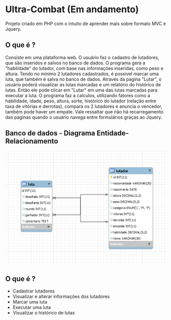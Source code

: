 # Ultra-Combat (Em andamento) #
Projeto criado em PHP com o intuito de aprender mais sobre formato MVC e Jquery.

## O que é ? ##
  Consiste em uma plataforma web. O usuário faz o cadastro de lutadores, que são inseridos e salvos no banco de dados. O programa gera a "habilidade" do lutador, com base nas informações inseridas, como peso e altura. Tendo no minimo 2 lutadores cadastrados, é possivel marcar uma luta, que também é salva no banco de dados. Através da pagina "Lutar", o usuário poderá visualizar as lutas marcadas e um relatório do histórico de lutas. Então ele pode clicar em "Lutar" em uma das lutas marcadas para executar a luta. O programa faz a calculos, utilizando fatores como a habilidade, idade, peso, altura, sorte, histórico do lutador (relação entre taxa de vitórias e derrotas), compara os 2 lutadores e anuncia o vencedor, também pode haver um empate. Vale ressaltar que não há recarregamento das paginas quando o usuário navega entre formulários graças ao Jquery.
 ## Banco de dados - Diagrama Entidade-Relacionamento
 ![Diagrama Entidade-Relacionamento](https://github.com/PedroGuilhermeBarauna/Ultra-Combat/blob/main/img/Banco.PNG)

## O que é ? ##
* Cadastrar lutadores
* Visualizar e alterar informações dos lutadores
* Marcar uma luta
* Executar uma luta
* Visualizar o histórico de lutas
